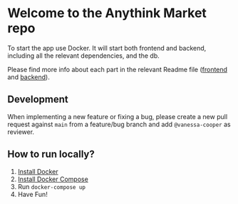 # Welcome to the Anythink Market repo

To start the app use Docker. It will start both frontend and backend, including all the relevant dependencies, and the db.

Please find more info about each part in the relevant Readme file ([frontend](frontend/readme.md) and [backend](backend/README.md)).

## Development

When implementing a new feature or fixing a bug, please create a new pull request against `main` from a feature/bug branch and add `@vanessa-cooper` as reviewer.

## How to run locally?
1. [Install Docker](https://docs.docker.com/get-docker/)
2. [Install Docker Compose](https://docs.docker.com/compose/install/)
3. Run `docker-compose up`
4. Have Fun!
